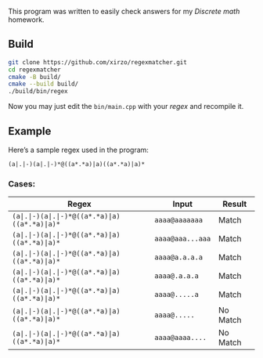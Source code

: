 This program was written to easily check answers for my *Discrete math* homework.

## Build

```sh
git clone https://github.com/xirzo/regexmatcher.git
cd regexmatcher
cmake -B build/
cmake --build build/ 
./build/bin/regex
```

Now you may just edit the `bin/main.cpp` with your *regex* and recompile it.

## Example

Here’s a sample regex used in the program:

```text
(a|.|-)(a|.|-)*@((a*.*a)|a)((a*.*a)|a)*
```

### Cases:

| **Regex**                                  | **Input**         | **Result**   |
|-------------------------------------------|-------------------|--------------|
| `(a\|.\|-)(a\|.\|-)*@((a*.*a)\|a)((a*.*a)\|a)*` | `aaaa@aaaaaaa`    | Match      |
| `(a\|.\|-)(a\|.\|-)*@((a*.*a)\|a)((a*.*a)\|a)*` | `aaaa@aaa...aaa`  | Match      |
| `(a\|.\|-)(a\|.\|-)*@((a*.*a)\|a)((a*.*a)\|a)*` | `aaaa@a.a.a.a`    | Match      |
| `(a\|.\|-)(a\|.\|-)*@((a*.*a)\|a)((a*.*a)\|a)*` | `aaaa@.a.a.a`     | Match      |
| `(a\|.\|-)(a\|.\|-)*@((a*.*a)\|a)((a*.*a)\|a)*` | `aaaa@.....a`     | Match      |
| `(a\|.\|-)(a\|.\|-)*@((a*.*a)\|a)((a*.*a)\|a)*` | `aaaa@.....`      | No Match   |
| `(a\|.\|-)(a\|.\|-)*@((a*.*a)\|a)((a*.*a)\|a)*` | `aaaa@aaaa....`   | No Match   |

